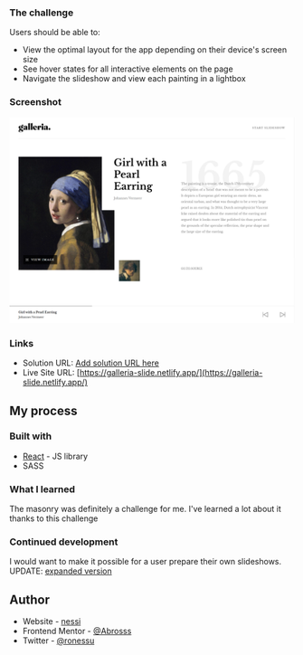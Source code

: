 
### The challenge

Users should be able to:

- View the optimal layout for the app depending on their device's screen size
- See hover states for all interactive elements on the page
- Navigate the slideshow and view each painting in a lightbox

### Screenshot

![](./galleria.png)

### Links

- Solution URL: [Add solution URL here](https://your-solution-url.com)
- Live Site URL: [https://galleria-slide.netlify.app/](https://galleria-slide.netlify.app/)

## My process

### Built with

- [React](https://reactjs.org/) - JS library
- SASS


### What I learned

The masonry was definitely a challenge for me. I've learned a lot about it thanks to this challenge

### Continued development

I would want to make it possible for a user prepare their own slideshows. UPDATE: [expanded version](https://github.com/Abrosss/galleria-expanded)


## Author

- Website - [nessi](nessi.dev)
- Frontend Mentor - [@Abrosss](https://www.frontendmentor.io/profile/Abrosss)
- Twitter - [@ronessu](https://www.twitter.com/@ronessu)


